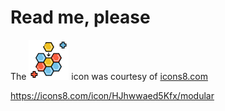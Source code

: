 
# Read me, please

The ![icon](icons8-modular-64.png) icon was courtesy of [icons8.com](https://icons8.com/)

<https://icons8.com/icon/HJhwwaed5Kfx/modular>
